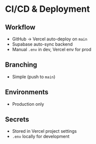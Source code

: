 # CI/CD & Deployment

## Workflow
- GitHub → Vercel auto-deploy on `main`  
- Supabase auto-sync backend  
- Manual `.env` in dev, Vercel env for prod  

## Branching
- Simple (push to `main`)

## Environments
- Production only  

## Secrets
- Stored in Vercel project settings  
- `.env` locally for development
